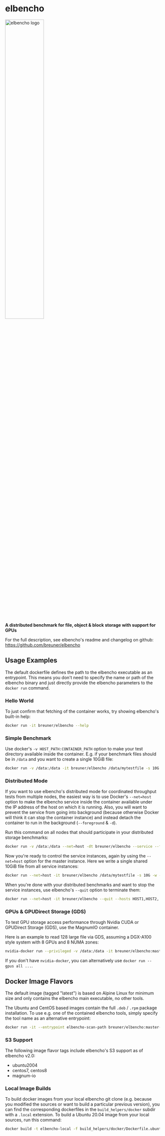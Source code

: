 # elbencho

<img src="https://raw.githubusercontent.com/breuner/elbencho/master/graphics/elbencho-logo.svg" width="50%" height="50%" alt="elbencho logo" align="center"/>

**A distributed benchmark for file, object & block storage with support for GPUs**

For the full description, see elbencho's readme and changelog on github: https://github.com/breuner/elbencho

## Usage Examples

The default dockerfile defines the path to the elbencho executable as an entrypoint. This means you don't need to specify the name or path of the elbencho binary and just directly provide the elbencho parameters to the `docker run` command.

### Hello World

To just confirm that fetching of the container works, try showing elbencho's built-in help:

```bash
docker run -it breuner/elbencho --help
```

### Simple Benchmark

Use docker's `-v HOST_PATH:CONTAINER_PATH` option to make your test directory available inside the container. E.g. if your benchmark files should be in `/data` and you want to create a single 10GiB file:

```bash
docker run -v /data:/data -it breuner/elbencho /data/mytestfile -s 10G -w
```

### Distributed Mode

If you want to use elbencho's distributed mode for coordinated throughput tests from multiple nodes, the easiest way is to use Docker's `--net=host` option to make the elbencho service inside the container available under the IP address of the host on which it is running. Also, you will want to prevent the service from going into background (because otherwise Docker will think it can stop the container instance) and instead detach the container to run in the background (`--foreground` & `-d`).

Run this command on all nodes that should participate in your distributed storage benchmarks:

```bash
docker run -v /data:/data --net=host -dt breuner/elbencho --service --foreground
```

Now you're ready to control the service instances, again by using the `--net=host` option for the master instance. Here we write a single shared 10GiB file from all service instances:
```bash
docker run --net=host -it breuner/elbencho /data/mytestfile -s 10G -w --hosts HOST1,HOST2,...
```

When you're done with your distributed benchmarks and want to stop the service instances, use elbencho's `--quit` option to terminate them:

```bash
docker run --net=host -it breuner/elbencho --quit --hosts HOST1,HOST2,...
```

### GPUs & GPUDirect Storage (GDS)

To test GPU storage access performance through Nvidia CUDA or GPUDirect Storage (GDS), use the MagnumIO container.

Here is an example to read 128 large file via GDS, assuming a DGX-A100 style system with 8 GPUs and 8 NUMA zones:

```bash
nvidia-docker run --privileged -v /data:/data -it breuner/elbencho:master-magnum-io /data/mylargefile{1..128} -r -t 256 -b 4m --direct --zones "$(echo {0..7},)" --gpuids "$(echo {0..7})" --cufile --gdsbufreg 
```

If you don't have `nvidia-docker`, you can alternatively use `docker run --gpus all ...`.

## Docker Image Flavors

The default image (tagged "latest") is based on Alpine Linux for minimum size and only contains the elbencho main executable, no other tools. 

The Ubuntu and CentOS based images contain the full `.deb` / `.rpm` package installation. To use e.g. one of the contained elbencho tools, simply specify the tool name as an alternative entrypoint:

```bash
docker run -it --entrypoint elbencho-scan-path breuner/elbencho:master-ubuntu2004 --help
```

### S3 Support

The following image flavor tags include elbencho's S3 support as of elbencho v2.0:
- ubuntu2004
- centos7, centos8
- magnum-io

### Local Image Builds

To build docker images from your local elbencho git clone (e.g. because you modified the sources or want to build a particular previous version), you can find the corresponding dockerfiles in the `build_helpers/docker` subdir with a `.local` extension. To build a Ubuntu 20.04 image from your local sources, run this command:

```bash
docker build -t elbencho-local -f build_helpers/docker/Dockerfile.ubuntu2004.local .
```
